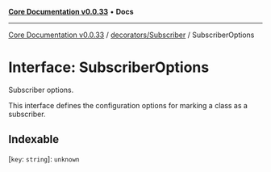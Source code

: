 [**Core Documentation v0.0.33**](../../../README.md) • **Docs**

***

[Core Documentation v0.0.33](../../../modules.md) / [decorators/Subscriber](../README.md) / SubscriberOptions

# Interface: SubscriberOptions

Subscriber options.

This interface defines the configuration options for marking a class as a subscriber.

## Indexable

 \[`key`: `string`\]: `unknown`
